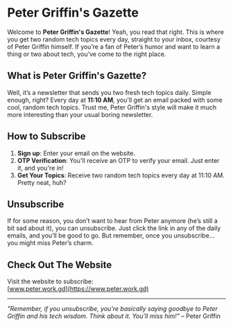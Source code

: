 # Peter Griffin's Gazette

Welcome to **Peter Griffin's Gazette**! Yeah, you read that right. This is where you get two random tech topics every day, straight to your inbox, courtesy of Peter Griffin himself. If you’re a fan of Peter’s humor and want to learn a thing or two about tech, you’ve come to the right place.

## What is Peter Griffin's Gazette?

Well, it’s a newsletter that sends you two fresh tech topics daily. Simple enough, right? Every day at **11:10 AM**, you'll get an email packed with some cool, random tech topics. Trust me, Peter Griffin's style will make it much more interesting than your usual boring newsletter.

## How to Subscribe

1. **Sign up**: Enter your email on the website.
2. **OTP Verification**: You'll receive an OTP to verify your email. Just enter it, and you're in!
3. **Get Your Topics**: Receive two random tech topics every day at 11:10 AM. Pretty neat, huh?

## Unsubscribe

If for some reason, you don’t want to hear from Peter anymore (he’s still a bit sad about it), you can unsubscribe. Just click the link in any of the daily emails, and you’ll be good to go. But remember, once you unsubscribe... you might miss Peter’s charm. 

## Check Out The Website

Visit the website to subscribe:  
[www.peter.work.gd](https://www.peter.work.gd)

---

_"Remember, if you unsubscribe, you’re basically saying goodbye to Peter Griffin and his tech wisdom. Think about it. You’ll miss him!"_ – Peter Griffin
